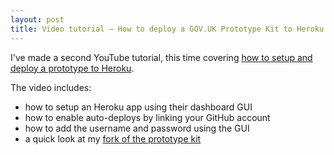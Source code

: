```yaml
---
layout: post
title: Video tutorial – How to deploy a GOV.UK Prototype Kit to Heroku
---
```


I've made a second YouTube tutorial, this time covering [how to setup and deploy a prototype to Heroku](https://www.youtube.com/watch?v=wtP97qSDlNg).

The video includes:
- how to setup an Heroku app using their dashboard GUI
- how to enable auto-deploys by linking your GitHub account
- how to add the username and password using the GUI
- a quick look at my [fork of the prototype kit](/Prototype-Kit-Fork/)

